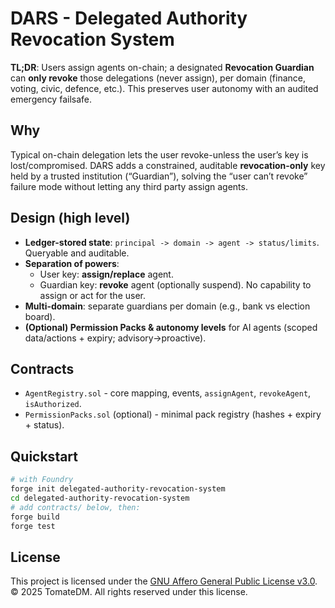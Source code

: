 # DARS - Delegated Authority Revocation System 

**TL;DR**: Users assign agents on-chain; a designated **Revocation Guardian** can **only revoke** those delegations (never assign), per domain (finance, voting, civic, defence, etc.). This preserves user autonomy with an audited emergency failsafe.

## Why
Typical on-chain delegation lets the user revoke-unless the user’s key is lost/compromised. DARS adds a constrained, auditable **revocation-only** key held by a trusted institution (“Guardian”), solving the “user can’t revoke” failure mode without letting any third party assign agents.

## Design (high level)
- **Ledger-stored state**: `principal -> domain -> agent -> status/limits`. Queryable and auditable. 
- **Separation of powers**:
  - User key: **assign/replace** agent.
  - Guardian key: **revoke** agent (optionally suspend). No capability to assign or act for the user.
- **Multi-domain**: separate guardians per domain (e.g., bank vs election board).
- **(Optional) Permission Packs & autonomy levels** for AI agents (scoped data/actions + expiry; advisory→proactive).

## Contracts
- `AgentRegistry.sol` - core mapping, events, `assignAgent`, `revokeAgent`, `isAuthorized`.
- `PermissionPacks.sol` (optional) - minimal pack registry (hashes + expiry + status).

## Quickstart
```bash
# with Foundry
forge init delegated-authority-revocation-system
cd delegated-authority-revocation-system
# add contracts/ below, then:
forge build
forge test
```

## License
This project is licensed under the [GNU Affero General Public License v3.0](LICENSE).  
© 2025 TomateDM. All rights reserved under this license.
